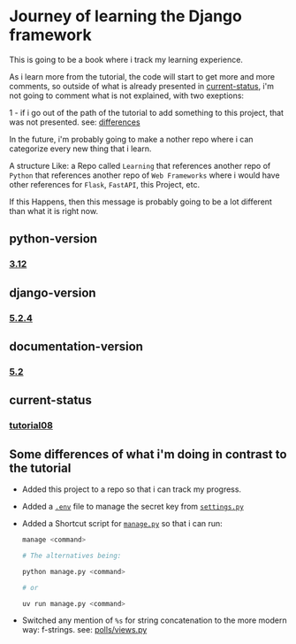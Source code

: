 # Journey of learning the Django framework

This is going to be a book where i track my learning experience.

As i learn more from the tutorial, the code will start to get more and more comments, so outside of what is already presented in [current-status](#current-status), i'm not going to comment what is not explained, with two exeptions:

1 - if i go out of the path of the tutorial to add something to this project, that was not presented. see: [differences](#some-differences-of-what-im-doing-in-contrast-to-the-tutorial)

In the future, i'm probably going to make a nother repo where i can categorize every new thing that i learn.

A structure Like: a Repo called `Learning` that references another repo of `Python` that references another repo of `Web Frameworks` where i would have other references for `Flask`, `FastAPI`, this Project, etc.

If this Happens, then this message is probably going to be a lot different than what it is right now.

## python-version

### [3.12](https://www.python.org/downloads/release/python-3120/)

## django-version

### [5.2.4](/pyproject.toml#L8)

## documentation-version

### [5.2](https://docs.djangoproject.com/en/5.2/)

## current-status

### [tutorial08](https://docs.djangoproject.com/en/5.2/intro/tutorial08/)

## Some differences of what i'm doing in contrast to the tutorial

- Added this project to a repo so that i can track my progress.

- Added a [`.env`](./.env.example) file to manage the secret key from [`settings.py`](./src/mysite/settings.py#L12)

- Added a Shortcut script for [`manage.py`](./src/manage.py) so that i can run:

    ```sh
    manage <command>

    # The alternatives being:

    python manage.py <command>

    # or

    uv run manage.py <command>
    ```

- Switched any mention of `%s` for string concatenation to the more modern way: f-strings. see: [polls/views.py](./src/polls/views.py#L12)
